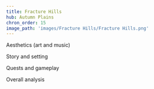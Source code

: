 ```yaml
---
title: Fracture Hills
hub: Autumn Plains
chron_order: 15
image_path: 'images/Fracture Hills/Fracture Hills.png'
---
```

Aesthetics (art and music)
<!--excerpt-->
Story and setting
<!--excerpt-->
Quests and gameplay
<!--excerpt-->
Overall analysis
